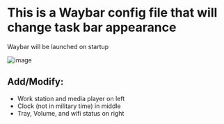 # This is a Waybar config file that will change task bar appearance
Waybar will be launched on startup

![image](https://github.com/user-attachments/assets/f108eda7-3d0e-4466-8776-2f72e78bf284)


## Add/Modify:
- Work station and media player on left
- Clock (not in military time) in middle
- Tray, Volume, and wifi status on right

